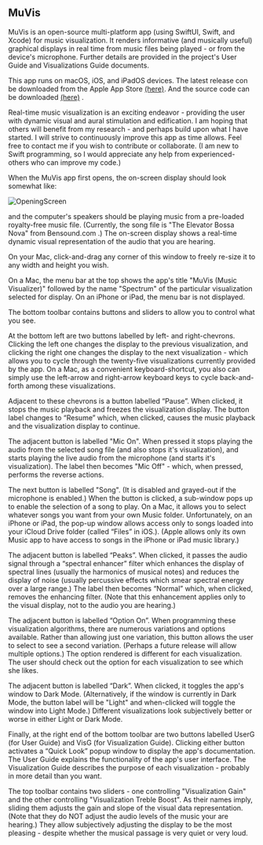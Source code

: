 ## **MuVis**

MuVis is an open-source multi-platform app (using SwiftUI, Swift, and Xcode) for music visualization. It renders informative (and musically useful) graphical displays in real time from music files being played - or from the device's microphone. Further details are provided in the project's User Guide and Visualizations Guide documents.

This app runs on macOS, iOS, and iPadOS devices. The latest release con be downloaded from the Apple App Store [(here)](apps.apple.com/us/app/muvis-music-visualizer/id1582324352).  And the source code can be downloaded [(here)](github.com/Keith-43) .

Real-time music visualization is an exciting endeavor - providing the user with dynamic visual and aural stimulation and edification. I am hoping that others will benefit from my research - and perhaps build upon what I have started. I will strive to continuously improve this app as time allows. Feel free to contact me if you wish to contribute or collaborate. (I am new to Swift programming, so I would appreciate any help from experienced-others who can improve my code.)

When the MuVis app first opens, the on-screen display should look somewhat like:

![OpeningScreen](MuVis-v2.0/Documentation/Doc_Images/UserGuideA.png)

and the computer's speakers should be playing music from a pre-loaded royalty-free music file. (Currently, the song file is "The Elevator Bossa Nova" from Bensound.com .) The on-screen display shows a real-time dynamic visual representation of the audio that you are hearing.

On your Mac, click-and-drag any corner of this window to freely re-size it to any width and height you wish.

On a Mac, the menu bar at the top shows the app's title "MuVis (Music Visualizer)" followed by the name "Spectrum" of the particular visualization selected for display. On an iPhone or iPad, the menu bar is not displayed.

The bottom toolbar contains buttons and sliders to allow you to control what you see.

At the bottom left are two buttons labelled by left- and right-chevrons. Clicking the left one changes the display to the previous visualization, and clicking the right one changes the display to the next visualization - which allows you to cycle through the twenty-five visualizations currently provided by the app. On a Mac, as a convenient keyboard-shortcut, you also can simply use the left-arrow and right-arrow keyboard keys to cycle back-and-forth among these visualizations.
    
Adjacent to these chevrons is a button labelled “Pause”. When clicked, it stops the music playback and freezes the visualization display. The button label changes to “Resume” which, when clicked, causes the music playback and the visualization display to continue.

The adjacent button is labelled "Mic On". When pressed it stops playing the audio from the selected song file (and also stops it's visualization), and starts playing the live audio from the microphone (and starts it's visualization). The label then becomes "Mic Off" - which, when pressed, performs the reverse actions.

The next button is labelled "Song". (It is disabled and grayed-out if the microphone is enabled.) When the button is clicked, a sub-window pops up to enable the selection of a song to play. On a Mac, it allows you to select whatever songs you want from your own Music folder. Unfortunately, on an iPhone or iPad, the pop-up window allows access only to songs loaded into your iCloud Drive folder (called “Files” in iOS.). (Apple allows only its own Music app to have access to songs in the iPhone or iPad music library.)

The adjacent button is labelled “Peaks”. When clicked, it passes the audio signal through a “spectral enhancer” filter which enhances the display of spectral lines (usually the harmonics of musical notes) and reduces the display of noise (usually percussive effects which smear spectral energy over a large range.) The label then becomes “Normal” which, when clicked, removes the enhancing filter. (Note that this enhancement applies only to the visual display, not to the audio you are hearing.)

The adjacent button is labelled “Option On”. When programming these visualization algorithms, there are numerous variations and options available. Rather than allowing just one variation, this button allows the user to select to see a second variation. (Perhaps a future release will allow multiple options.) The option rendered is different for each visualization. The user should check out the option for each visualization to see which she likes.

The adjacent button is labelled “Dark”. When clicked, it toggles the app's window to Dark Mode. (Alternatively, if the window is currently in Dark Mode, the button label will be "Light" and when-clicked will toggle the window into Light Mode.) Different visualizations look subjectively better or worse in either Light or Dark Mode.

Finally, at the right end of the bottom toolbar are two buttons labelled UserG (for User Guide) and VisG (for Visualization Guide). Clicking either button activates a “Quick Look” popup window to display the app's documentation. The User Guide explains the functionality of the app's user interface. The Visualization Guide describes the purpose of each visualization - probably in more detail than you want.

The top toolbar contains two sliders - one controlling "Visualization Gain" and the other controlling "Visualization Treble Boost". As their names imply, sliding them adjusts the gain and slope of the visual data representation. (Note that they do NOT adjust the audio levels of the music your are hearing.) They allow subjectively adjusting the display to be the most pleasing - despite whether the musical passage is very quiet or very loud.
